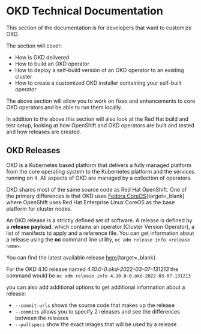 # OKD Technical Documentation

<!--- cSpell:ignore pullspecs -->

This section of the documentation is for developers that want to customize OKD.

The section will cover:

- How is OKD delivered
- How to build an OKD operator
- How to deploy a self-build version of an OKD operator to an existing cluster
- How to create a customized OKD installer containing your self-built operator

The above section will allow you to work on fixes and enhancements to core OKD operators and be able to run them locally.

In addition to the above this section will also look at the Red Hat build and test setup, looking at how OpenShift and OKD operators are built and tested and how releases are created.

## OKD Releases

OKD is a Kubernetes based platform that delivers a fully managed platform from the core operating system to the Kubernetes platform and the services running on it.  All aspects of OKD are managed by a collection of operators.  

OKD shares most of the same source code as Red Hat OpenShift.  One of the primary differences is that OKD uses [Fedora CoreOS](https://getfedora.org/en/coreos?stream=stable){target=_blank} where OpenShift uses Red Hat Enterprise Linux CoreOS as the base platform for cluster nodes.

An OKD release is a strictly defined set of software.  A release is defined by a **release payload**, which contains an operator (Cluster Version Operator), a list of manifests to apply and a reference file.  You can get information about a release using the **oc** command line utility, `oc adm release info <release name>`.

You can find the latest available release [here](https://github.com/openshift/okd/releases){target=_blank}.  

For the OKD 4.10 release named *4.10.0-0.okd-2022-03-07-131213* the command would be `oc adm release info 4.10.0-0.okd-2022-03-07-131213`

you can also add additional options to get additional information about a release:

- `--commit-urls` shows the source code that makes up the release
- `--commits` allows you to specify 2 releases and see the differences between the releases
- `--pullspecs` show the exact images that will be used by a release
